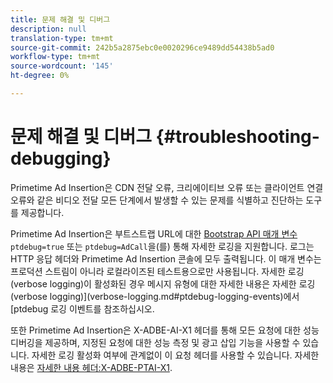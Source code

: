 ```yaml
---
title: 문제 해결 및 디버그
description: null
translation-type: tm+mt
source-git-commit: 242b5a2875ebc0e0020296ce9489dd54438b5ad0
workflow-type: tm+mt
source-wordcount: '145'
ht-degree: 0%

---
```



# 문제 해결 및 디버그 {#troubleshooting-debugging}

Primetime Ad Insertion은 CDN 전달 오류, 크리에이티브 오류 또는 클라이언트 연결 오류와 같은 비디오 전달 모든 단계에서 발생할 수 있는 문제를 식별하고 진단하는 도구를 제공합니다.

Primetime Ad Insertion은 부트스트랩 URL에 대한 [Bootstrap API 매개 변수](/help/primetime-ad-insertion/technical-reference/bootstrap-api.md) `ptdebug=true` 또는 `ptdebug=AdCall`을(를) 통해 자세한 로깅을 지원합니다. 로그는 HTTP 응답 헤더와 Primetime Ad Insertion 콘솔에 모두 출력됩니다. 이 매개 변수는 프로덕션 스트림이 아니라 로컬라이즈된 테스트용으로만 사용됩니다. 자세한 로깅(verbose logging)이 활성화된 경우 메시지 유형에 대한 자세한 내용은 자세한 로깅(verbose logging)](verbose-logging.md#ptdebug-logging-events)에서 [ptdebug 로깅 이벤트를 참조하십시오.

또한 Primetime Ad Insertion은 X-ADBE-AI-X1 헤더를 통해 모든 요청에 대한 성능 디버깅을 제공하며, 지정된 요청에 대한 성능 측정 및 광고 삽입 기능을 사용할 수 있습니다. 자세한 로깅 활성화 여부에 관계없이 이 요청 헤더를 사용할 수 있습니다. 자세한 내용은 [자세한 내용 헤더:X-ADBE-PTAI-X1](debugging-headers.md).
